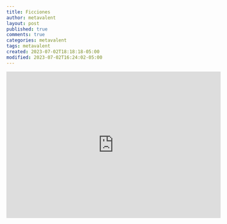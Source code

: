 ```yaml
---
title: Ficciones
author: metavalent
layout: post
published: true
comments: true
categories: metavalent
tags: metavalent
created: 2023-07-02T18:18:18-05:00
modified: 2023-07-02T16:24:02-05:00
---
```


<iframe src="https://archive.org/embed/ficcionesenglish00jorg" width="560" height="384" frameborder="0" webkitallowfullscreen="true" mozallowfullscreen="true" allowfullscreen></iframe>
